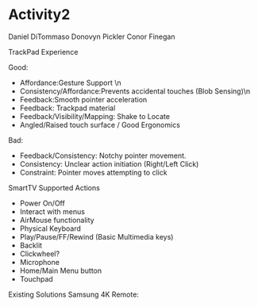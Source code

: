 # Activity2

Daniel DiTommaso
Donovyn Pickler
Conor Finegan

TrackPad Experience

Good:
* Affordance:Gesture Support \n
* Consistency/Affordance:Prevents accidental touches (Blob Sensing)\n
* Feedback:Smooth pointer acceleration
* Feedback: Trackpad material
* Feedback/Visibility/Mapping: Shake to Locate
* Angled/Raised touch surface / Good Ergonomics

Bad: 
* Feedback/Consistency: Notchy pointer movement. 
* Consistency: Unclear action initiation (Right/Left Click)
* Constraint: Pointer moves attempting to click






SmartTV
Supported Actions
* Power On/Off
* Interact with menus
* AirMouse functionality
* Physical Keyboard
* Play/Pause/FF/Rewind (Basic Multimedia keys)
* Backlit
* Clickwheel?
* Microphone
* Home/Main Menu button
* Touchpad

Existing Solutions
Samsung 4K Remote:
